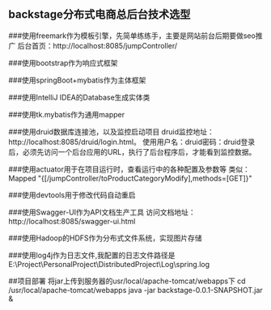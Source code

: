 ## backstage分布式电商总后台技术选型

###使用freemark作为模板引擎，先简单练练手，主要是网站前台后期要做seo推广
后台首页：http://localhost:8085/jumpController/

###使用bootstrap作为响应式框架

###使用springBoot+mybatis作为主体框架

###使用IntelliJ IDEA的Database生成实体类

###使用tk.mybatis作为通用mapper

###使用druid数据库连接池，以及监控启动项目
druid监控地址：http://localhost:8085/druid/login.html。
使用用户名：druid密码：druid登录后，必须先访问一个后台应用的URL，执行了后台程序后，才能看到监控数据。

###使用actuator用于在项目运行时，查看运行中的各种配置及参数等
类似：Mapped "{[/jumpController/toProductCategoryModify],methods=[GET]}" 

###使用devtools用于修改代码自动重启

###使用Swagger-UI作为API文档生产工具
访问文档地址：http://localhost:8085/swagger-ui.html

###使用Hadoop的HDFS作为分布式文件系统，实现图片存储

###使用log4j作为日志文件,我配置的日志文件路径是E:\Project\PersonalProject\DistributedProject\Log\spring.log

##项目部署
将jar上传到服务器的usr/local/apache-tomcat/webapps下
cd /usr/local/apache-tomcat/webapps
java -jar backstage-0.0.1-SNAPSHOT.jar &